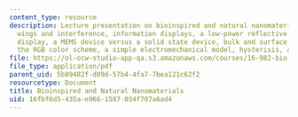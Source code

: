 ```yaml
---
content_type: resource
description: Lecture presentation on bioinspired and natural nanomaterials, butterfly
  wings and interference, information displays, a low-power reflective direct view
  display, a MEMS device versus a solid state device, bulk and surface micromachining,
  the RGB color scheme, a simple electromechanical model, hysterisis, and superhydrophobicity.
file: https://ol-ocw-studio-app-qa.s3.amazonaws.com/courses/16-982-bio-inspired-structures-spring-2009/16fbf6d5435ae9661587034f707a6ad4_MIT16_982s09_lec06.pdf
file_type: application/pdf
parent_uid: 5b89482f-d09d-57b4-4fa7-7bea121c62f2
resourcetype: Document
title: Bioinspired and Natural Nanomaterials
uid: 16fbf6d5-435a-e966-1587-034f707a6ad4
---
```

